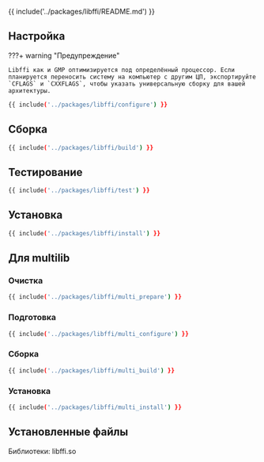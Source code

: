{{ include('../packages/libffi/README.md') }}

## Настройка

???+ warning "Предупреждение"

    Libffi как и GMP оптимизируется под определённый процессор. Если планируется переносить систему на компьютер с другим ЦП, экспортируйте `CFLAGS` и `CXXFLAGS`, чтобы указать универсальную сборку для вашей архитектуры.

```bash 
{{ include('../packages/libffi/configure') }}
```

## Сборка

```bash 
{{ include('../packages/libffi/build') }}
```

## Тестирование

```bash 
{{ include('../packages/libffi/test') }}
```

## Установка

```bash 
{{ include('../packages/libffi/install') }}
```

## Для multilib

### Очистка

```bash 
{{ include('../packages/libffi/multi_prepare') }}
```

### Подготовка

```bash 
{{ include('../packages/libffi/multi_configure') }}
```

### Сборка

```bash 
{{ include('../packages/libffi/multi_build') }}
```

### Установка

```bash 
{{ include('../packages/libffi/multi_install') }}
```

## Установленные файлы

Библиотеки: libffi.so


